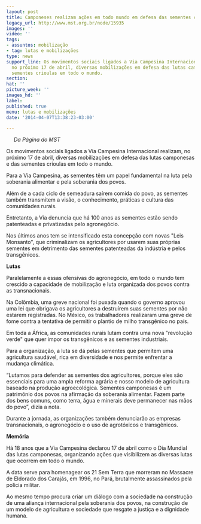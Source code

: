 ```yaml
---
layout: post
title: Camponeses realizam ações em todo mundo em defesa das sementes crioulas
legacy_url: http://www.mst.org.br/node/15935
images: ''
video: ''
tags:
- assuntos: mobilização
- tag: lutas e mobilizações
type: news
support_line: Os movimentos sociais ligados a Via Campesina Internacional realizam,
  no próximo 17 de abril, diversas mobilizações em defesa das lutas camponesas e das
  sementes crioulas em todo o mundo.
section: 
hat: ''
picture_week: ''
images_hd: ''
label: 
published: true
menu: lutas e mobilizações
date: '2014-04-07T13:38:23-03:00'

---
```

<p><img style="margin: 10px; float: left;" src="http://www.mst.org.br/sites/default/files/Lutas_via.jpg" alt=""></p><p><em>Da Página do MST<br></em></p><p>Os movimentos sociais ligados a Via Campesina Internacional realizam, no próximo 17 de abril, diversas mobilizações em defesa das lutas camponesas e das sementes crioulas em todo o mundo.&nbsp;</p><p>Para a Via Campesina, as sementes têm um papel fundamental na luta pela soberania alimentar e pela soberania dos povos.&nbsp;</p><p>Além de a cada ciclo de semeadura saírem comida do povo, as sementes também transmitem a visão, o conhecimento, práticas e cultura das comunidades rurais.&nbsp;</p><p>Entretanto, a Via denuncia que há 100 anos as sementes estão sendo patenteadas e privatizadas pelo agronegócio.&nbsp;</p><p>Nos últimos anos tem se intensificado esta concepção com novas "Leis Monsanto", que criminalizam os agricultores por usarem suas próprias sementes em detrimento das sementes patenteadas da indústria e pelos transgênicos.</p><p><strong>Lutas</strong></p><p>Paralelamente a essas ofensivas do agronegócio, em todo o mundo tem crescido a capacidade de mobilização e luta organizada dos povos contra as transnacionais.&nbsp;</p><p>Na Colômbia, uma greve nacional foi puxada quando o governo aprovou uma lei que obrigava os agricultores a destruírem suas sementes por não estarem registradas. No México, os trabalhadores realizaram uma greve de fome contra a tentativa de permitir o plantio de milho transgênico no país.&nbsp;</p><p>Em toda a África, as comunidades rurais lutam contra uma nova "revolução verde" que quer impor os transgênicos e as sementes industriais.&nbsp;</p><p>Para a organização, a luta se dá pelas sementes que permitem uma agricultura saudável, rica em diversidade e nos permite enfrentar a mudança climática.</p><p>“Lutamos para defender as sementes dos agricultores, porque eles são essenciais para uma ampla reforma agrária e nosso modelo de agricultura baseado na produção agroecológica. Sementes camponesas é um patrimônio dos povos na afirmação da soberania alimentar. Fazem parte dos bens comuns, como terra, água e minerais deve permanecer nas mãos do povo”, dizia a nota.</p><p>Durante a jornada, as organizações também denunciarão as empresas transnacionais, o agronegócio e o uso de agrotóxicos e transgênicos.&nbsp;</p><p><strong>Memória</strong></p><p>Há 18 anos que a Via Campesina declarou 17 de abril como o Dia Mundial das lutas camponesas, organizando ações que visibilizem as diversas lutas que ocorrem em todo o mundo.</p><p>A data serve para homenagear os 21 Sem Terra que morreram no Massacre de Eldorado dos Carajás, em 1996, no Pará, brutalmente assassinados pela polícia militar.</p><p>Ao mesmo tempo procura criar um diálogo com a sociedade na construção de uma aliança internacional pela soberania dos povos, na construção de um modelo de agricultura e sociedade que resgate a justiça e a dignidade humana.</p><div>&nbsp;</div>
